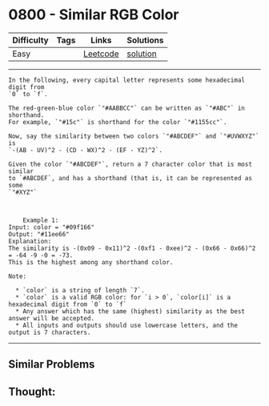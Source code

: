 # 0800 - Similar RGB Color

Difficulty  | Tags | Links | Solutions
----------- | ---- | ----- | -----
Easy |  | [Leetcode](https://leetcode.com/problems/similar-rgb-color) | [solution](https://leetcode.com/problems/similar-rgb-color/solution/)


-----------

```
In the following, every capital letter represents some hexadecimal digit from
`0` to `f`.

The red-green-blue color `"#AABBCC"` can be written as `"#ABC"` in shorthand.
For example, `"#15c"` is shorthand for the color `"#1155cc"`.

Now, say the similarity between two colors `"#ABCDEF"` and `"#UVWXYZ"` is
`-(AB - UV)^2 - (CD - WX)^2 - (EF - YZ)^2`.

Given the color `"#ABCDEF"`, return a 7 character color that is most similar
to `#ABCDEF`, and has a shorthand (that is, it can be represented as some
`"#XYZ"`



    Example 1:Input: color = "#09f166"Output: "#11ee66"Explanation:  The similarity is -(0x09 - 0x11)^2 -(0xf1 - 0xee)^2 - (0x66 - 0x66)^2 = -64 -9 -0 = -73.This is the highest among any shorthand color.

Note:

  * `color` is a string of length `7`.
  * `color` is a valid RGB color: for `i > 0`, `color[i]` is a hexadecimal digit from `0` to `f`
  * Any answer which has the same (highest) similarity as the best answer will be accepted.
  * All inputs and outputs should use lowercase letters, and the output is 7 characters.
```

-----------


## Similar Problems




## Thought:
